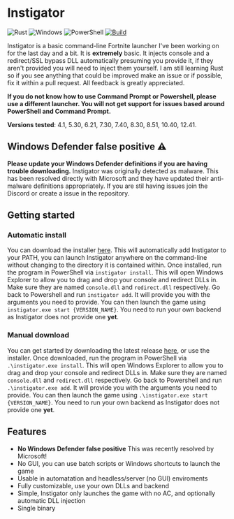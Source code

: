 # Instigator

![Rust](https://img.shields.io/badge/Rust-black?style=for-the-badge&logo=rust&logoColor=#E57324)
![Windows](https://img.shields.io/badge/Windows-0078D6?style=for-the-badge&logo=windows&logoColor=white)
![PowerShell](https://img.shields.io/badge/powershell-5391FE?style=for-the-badge&logo=powershell&logoColor=white)
[![Build](https://github.com/jwhazy/instigator/actions/workflows/build.yml/badge.svg)](https://github.com/jwhazy/instigator/actions/workflows/build.yml)

Instigator is a basic command-line Fortnite launcher I've been working on for the last day and a bit. It is **extremely** basic. It injects console and a redirect/SSL bypass DLL automatically presuming you provide it, if they aren't provided you will need to inject them yourself. I am still learning Rust so if you see anything that could be improved make an issue or if possible, fix it within a pull request. All feedback is greatly appreciated.

**If you do not know how to use Command Prompt or Powershell, please use a different launcher. You will not get support for issues based around PowerShell and Command Prompt.**

**Versions tested**: 4.1, 5.30, 6.21, 7.30, 7.40, 8.30, 8.51, 10.40, 12.41.

## Windows Defender false positive ⚠️
**Please update your Windows Defender definitions if you are having trouble downloading.** Instigator was originally detected as malware. This has been resolved directly with Microsoft and they have updated their anti-malware definitions appropriately. If you are stil having issues join the Discord or create a issue in the repository.  

## Getting started

### Automatic install
You can download the installer [here](https://github.com/jwhazy/instigator/releases/latest/download/Instigator_install.exe). This will automatically add Instigator to your PATH, you can launch Instigator anywhere on the command-line without changing to the directory it is contained within. Once installed, run the program in PowerShell via `instigator install`. This will open Windows Explorer to allow you to drag and drop your console and redirect DLLs in. Make sure they are named `console.dll` and `redirect.dll` respectively. Go back to Powershell and run `instigator add`. It will provide you with the arguments you need to provide. You can then launch the game using `instigator.exe start {VERSION_NAME}`. You need to run your own backend as Instigator does not provide one **yet**.


### Manual download
You can get started by downloading the latest release [here](https://github.com/jwhazy/instigator/releases/download/v1.0.0/instigator.exe), or use the installer. Once downloaded, run the program in PowerShell via `.\instigator.exe install`. This will open Windows Explorer to allow you to drag and drop your console and redirect DLLs in. Make sure they are named `console.dll` and `redirect.dll` respectively. Go back to Powershell and run `.\instigator.exe add`. It will provide you with the arguments you need to provide. You can then launch the game using `.\instigator.exe start {VERSION_NAME}`. You need to run your own backend as Instigator does not provide one **yet**.

## Features

-  **No Windows Defender false positive** This was recently resolved by Microsoft!
- No GUI, you can use batch scripts or Windows shortcuts to launch the game
- Usable in automatation and headless/server (no GUI) enviroments
- Fully customizable, use your own DLLs and backend
- Simple, Instigator only launches the game with no AC, and optionally automatic DLL injection
- Single binary

